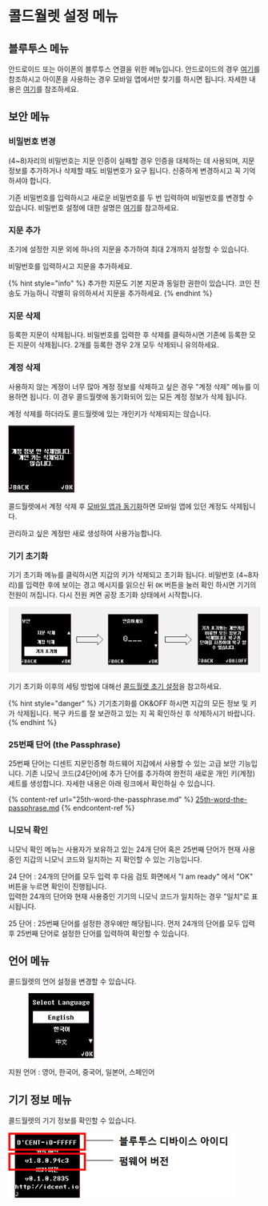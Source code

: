 # 콜드월렛 설정 메뉴

## 블루투스 메뉴

안드로이드 또는 아이폰의 블루투스 연결을 위한 메뉴입니다. 안드로이드의 경우 [여기](../android-connect/)를 참조하시고 아이폰을 사용하는 경우 모바일 앱에서만 찾기를 하시면 됩니다. 자세한 내용은 [여기](../iphone-connect.md)를 참조하세요.&#x20;

## 보안 메뉴

### 비밀번호 변경

(4\~8)자리의 비밀번호는 지문 인증이 실패할 경우 인증을 대체하는 데 사용되며, 지문 정보를 추가하거나 삭제할 때도 비밀번호가 요구 됩니다. 신중하게 변경하시고 꼭 기억하셔야 합니다.&#x20;

기존 비밀번호를 입력하시고 새로운 비밀번호를 두 번 입력하여 비밀번호를 변경할 수 있습니다. 비밀번호 설정에 대한 설명은 [여기](https://userguide.dcentwallet.com/v/kr/biometric-wallet/setting-up#pin)를 참고하세요.&#x20;

### 지문 추가

초기에 설정한 지문 외에 하나의 지문을 추가하여 최대 2개까지 설정할 수 있습니다.&#x20;

비밀번호를 입력하시고 지문을 추가하세요.

{% hint style="info" %}
추가한 지문도 기본 지문과 동일한 권한이 있습니다. 코인 전송도 가능하니 각별히 유의하셔서 지문을 추가하세요.
{% endhint %}

### 지문 삭제

등록한 지문이 삭제됩니다. 비밀번호를 입력한 후 삭제를 클릭하시면 기존에 등록한 모든 지문이 삭제됩니다. 2개를 등록한 경우 2개 모두 삭제되니 유의하세요.&#x20;

### 계정 삭제

사용하지 않는 계정이 너무 많아 계정 정보를 삭제하고 싶은 경우 "계정 삭제" 메뉴를 이용하면 됩니다. 이 경우 콜드월렛에 동기화되어 있는 모든 계정 정보가 삭제 됩니다.

계정 삭제를 하더라도 콜드월렛에 있는 개인키가 삭제되지는 않습니다.

<div align="left">

<img src="../../.gitbook/assets/image.png" alt="">

</div>

콜드월렛에서 계정 삭제 후 [모바일 앱과 동기화](../synch-with-app.md)하면 모바일 앱에 있던 계정도 삭제됩니다.

관리하고 싶은 계정만 새로 생성하여 사용가능합니다.

### 기기 초기화

기기 초기화 메뉴를 클릭하시면 지갑의 키가 삭제되고 초기화 됩니다. 비밀번호 (4\~8자리)를 입력한 후에 보이는 경고 메시지를 읽으신 뒤 `OK` 버튼을 눌러 확인 하시면 기기의 전원이 꺼집니다. 다시 전원 켜면 공장 초기화 상태에서 시작합니다.

<div align="left">

<img src="../../.gitbook/assets/image (129).png" alt="">

</div>

기기 초기화 이후의 세팅 방법에 대해선 [콜드월렛 초기 설정](../setting-up.md)을 참고하세요.

{% hint style="danger" %}
기기초기화를 OK\&OFF 하시면 지갑의 모든 정보 및 키가 삭제됩니다. 복구 카드를 잘 보관하고 있는 지 꼭 확인하신 후 삭제하시기 바랍니다.&#x20;
{% endhint %}

### 25번째 단어 (the Passphrase)

25번째 단어는 디센트 지문인증형 하드웨어 지갑에서 사용할 수 있는 고급 보안 기능입니다. 기존 니모닉 코드(24단어)에 추가 단어를 추가하여 완전히 새로운 개인 키(계정) 세트를 생성합니다. 자세한 내용은 아래 링크에서 확인하실 수 있습니다.

{% content-ref url="25th-word-the-passphrase.md" %}
[25th-word-the-passphrase.md](25th-word-the-passphrase.md)
{% endcontent-ref %}

### 니모닉 확인

니모닉 확인 메뉴는 사용자가 보유하고 있는 24개 단어 혹은 25번째 단어가 현재 사용 중인 지갑의 니모닉 코드와 일치하는 지 확인할 수 있는 기능입니다.

24 단어 : 24개의 단어를 모두 입력 후 다음 검토 화면에서 "I am ready" 에서 "OK" 버튼을 누르면 확인이 진행됩니다.\
입력한 24개의 단어와 현재 사용중인 기기의 니모닉 코드가 일치하는 경우 "일치"로 표시됩니다.

25 단어 : 25번째 단어를 설정한 경우에만 해당됩니다. 먼저 24개의 단어를 모두 입력 후 25번째 단어로 설정한 단어를 입력하여 확인할 수 있습니다.

## 언어 메뉴

콜드월렛의 언어 설정을 변경할 수 있습니다.

<div align="left">

<figure><img src="../../.gitbook/assets/지갑 설정.webp" alt=""><figcaption></figcaption></figure>

</div>

지원 언어 : 영어, 한국어, 중국어, 일본어, 스페인어

## 기기 정보 메뉴

콜드월렛의 기기 정보를 확인할 수 있습니다.

<div align="left">

<img src="../../.gitbook/assets/image (62).png" alt="">

</div>
